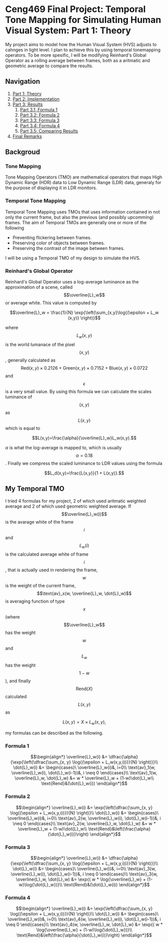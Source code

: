 # Ceng469 Final Project: Temporal Tone Mapping for Simulating Human Visual System: Part 1: Theory

My project aims to model how the Human Visual System (HVS) adjusts to cahnges in light level. I plan to achieve this by using temporal tonemapping operators. To be more spesific, I will be modifying Reinhard's Global Operator as a rolling average between frames, both as a aritmatic and geometric average to compare the results.

## Navigation

1. <a href="{{site.url}}/2023/06/27/ceng469-project-page-part1">Part 1: Theory</a>
2. <a href="{{site.url}}/2023/06/27/ceng469-project-page-part2">Part 2: Implementation</a>
3. <a href="{{site.url}}/2023/06/27/ceng469-project-page-part3-0">Part 3: Results</a>
   1. <a href="{{site.url}}/2023/06/27/ceng469-project-page-part3-1">Part 3.1: Formula 1</a>
   2. <a href="{{site.url}}/2023/06/27/ceng469-project-page-part3-2">Part 3.2: Formula 2</a>
   3. <a href="{{site.url}}/2023/06/27/ceng469-project-page-part3-3">Part 3.3: Formula 3</a>
   4. <a href="{{site.url}}/2023/06/27/ceng469-project-page-part3-4">Part 3.4: Formula 4</a>
   5. <a href="{{site.url}}/2023/06/27/ceng469-project-page-part3-1">Part 3.5: Comparing Results</a>
4. <a href="{{site.url}}/2023/06/27/ceng469-project-page-part4">Final Remarks</a>

## Backgroud

### Tone Mapping

Tone Mapping Operators (TMO) are mathematical operators that maps High Dynamic Range (HDR) data to Low Dynamic Range (LDR) data, generaly for the purpose of displaying it in LDR monitors.

### Temporal Tone Mapping

Temporal Tone Mapping uses TMOs that uses information contained in not only the current frame, but also the previous (and possibly upcomming) frames. The aim of Temporal TMOs are generally one or more of the following

* Preventing flickering between frames.
* Preserving color of objects between frames.
* Preserving the contrast of the image between frames.

I will be using a Temporal TMO of my design to simulate the HVS.

### Reinhard's Global Operator

Reinhard's Global Operator uses a log-average luminance as the approximation of a scene, called $$\overline{L}_w$$ or average white. This value is computed by 

$$\overline{L}_w = \frac{1}{N} \exp{\left(\sum_{x,y}\log{(\epsilon + L_w (x,y)} \right)}$$

where $$L_w (x,y)$$ is the world lumanace of the pixel $$(x, y)$$, generally calculated as $$\text{Red}(x,y) \times 0.2126 + \text{Green}(x,y) \times 0.7152 + \text{Blue}(x,y) \times 0.0722$$ and $$\epsilon$$ is a very small value. By using this formula we can calculate the scales luminance of $$(x,y)$$ as $$L(x,y)$$ which is equal to 

$$L(x,y)=\frac{\alpha}{\overline{L}_w}L_w(x,y).$$ 

$\alpha$ is what the log-average is mapped to, which is usually $$\alpha = 0.18$$. Finally we compress the scaled luminance to LDR values using the formula

$$L_d(x,y)=\frac{L(x,y)}{1 + L(x,y)}.$$

## My Temporal TMO

I tried 4 formulas for my project, 2 of which used aritmatic weighted average and 2 of which used geometric weighted average. If $$\overline{L}_w(i)$$ is the avarage white of the frame $$i$$ and $$\dot{L}_w(i)$$ is the calculated average white of frame $$i$$, that is actually used in rendering the frame, $$w$$ is the weight of the current frame, $$\text{av}_x(w, \overline{L}_w, \dot{L}_w)$$ is averaging function of type $$x$$ (where $$\overline{L}_w$$ has the weight $$w$$ and $$\dot{L}_w$$ has the weight $$1-w$$), and finally $$\text{Rend}(X)$$ calculated $$L(x,y)$$ as 

$$L(x,y) = X \times L_w(x, y),$$

my formulas can be described as the following.

### Formula 1

$$\begin{align*}
\overline{L}_w(i) &= \dfrac{\alpha}{\exp{\left(\dfrac{\sum_{x, y} \log{(\epsilon + L_w(x,y,i))}}{N} \right)}}\\
\dot{L}_w(i) &= \begin{cases}\ \overline{L}_w(i)&, i=0\\ \text{av}_1(w, \overline{L}_w(i), \dot{L}_w(i-1))&, i \neq 0  \end{cases}\\
\text{av}_1(w, \overline{L}_w, \dot{L}_w) &= w * \overline{L}_w + (1-w)\dot{L}_w\\
\text{Rend}&(\dot{L}_w(i))
\end{align*}$$

### Formula 2

$$\begin{align*}
\overline{L}_w(i) &= \exp{\left(\dfrac{\sum_{x, y} \log{(\epsilon + L_w(x,y,i))}}{N} \right)}\\
\dot{L}_w(i) &= \begin{cases}\ \overline{L}_w(i)&, i=0\\ \text{av}_2(w, \overline{L}_w(i), \dot{L}_w(i-1))&, i \neq 0  \end{cases}\\
\text{av}_2(w, \overline{L}_w, \dot{L}_w) &= w * \overline{L}_w + (1-w)\dot{L}_w\\
\text{Rend}&\left(\frac{\alpha}{\dot{L}_w(i)}\right)
\end{align*}$$

### Formula 3

$$\begin{align*}
\overline{L}_w(i) &= \dfrac{\alpha}{\exp{\left(\dfrac{\sum_{x, y} \log{(\epsilon + L_w(x,y,i))}}{N} \right)}}\\
\dot{L}_w(i) &= \begin{cases}\ \overline{L}_w(i)&, i=0\\ \text{av}_3(w, \overline{L}_w(i), \dot{L}_w(i-1))&, i \neq 0  \end{cases}\\
\text{av}_3(w, \overline{L}_w, \dot{L}_w) &= \exp{( w * \log{\overline{L}_w} + (1-w)\log{\dot{L}_w})}\\
\text{Rend}&(\dot{L}_w(i))
\end{align*}$$

### Formula 4

$$\begin{align*}
\overline{L}_w(i) &= \exp{\left(\dfrac{\sum_{x, y} \log{(\epsilon + L_w(x,y,i))}}{N} \right)}\\
\dot{L}_w(i) &= \begin{cases}\ \overline{L}_w(i)&, i=0\\ \text{av}_4(w, \overline{L}_w(i), \dot{L}_w(i-1))&, i \neq 0  \end{cases}\\
\text{av}_4(w, \overline{L}_w, \dot{L}_w) &= \exp{( w * \log{\overline{L}_w} + (1-w)\log{\dot{L}_w})}\\
\text{Rend}&\left(\frac{\alpha}{\dot{L}_w(i)}\right)
\end{align*}$$
